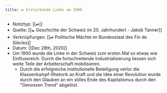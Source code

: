 ```yaml
---
title: ⏯ Erstarkende Linke um 1900
---
```


- Notiztyp: [[⏯]]
- Quelle: [[🚼 Geschichte der Schweiz im 20. Jahrhundert - Jakob Tanner]]
- Verknüpfungen: [[⏯ Politische Mächte im Bundesstaat des Fin de Siècles]]
- Datum: [[Dec 28th, 2020]]
- Um 1900 wurde die Linke in der Schweiz zum ersten Mal so etwas wie Einflussreich. Durch die fortschreitende Industrialisierung liessen sich weite Teile der Arbeiterschaft mobilisieren.
	- Durch die erfolgreiche institutionelle Beteiligung verlor die Klassenkampf-Rhetorik an Kraft und die Idee einer Revolution wurde durch den Glauben an ein stilles Ende des Kapitalismus durch den "Genossen Trend" abgelöst.
